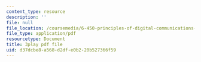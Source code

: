 ```yaml
---
content_type: resource
description: ''
file: null
file_location: /coursemedia/6-450-principles-of-digital-communications-i-fall-2006/d37dcbe8a568d2dfe0b220b527366f59_rei6tud0Tsg.pdf
file_type: application/pdf
resourcetype: Document
title: 3play pdf file
uid: d37dcbe8-a568-d2df-e0b2-20b527366f59
---
```

